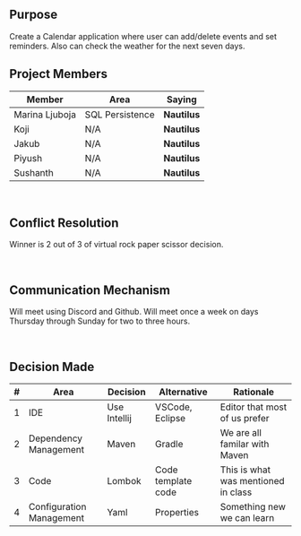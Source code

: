 ## Purpose
Create a Calendar application where user can add/delete events and set reminders. Also can check the weather for the next seven days.
<br>

## Project Members

| Member         | Area            | Saying |
|----------------|-----------------| --- |
| Marina Ljuboja | SQL Persistence | <b>Nautilus</b>
| Koji           | N/A             | <b>Nautilus</b>
| Jakub          | N/A             | <b>Nautilus</b>
| Piyush         | N/A             | <b>Nautilus</b>
| Sushanth       | N/A             | <b>Nautilus</b>

<br/>

## Conflict Resolution
Winner is 2 out of 3 of virtual rock paper scissor decision.

<br/>

## Communication Mechanism
Will meet using Discord and Github.  Will meet once a week on days Thursday through Sunday for two to three hours.

<br/>

## Decision Made
| # | Area  | Decision      | Alternative        | Rationale
| ----------- | ----------- |---------------|--------------------|--- |
| 1 | IDE | Use Intellij  | VSCode, Eclipse    | Editor that most of us prefer
| 2 | Dependency Management  | Maven         | Gradle             | We are all familar with Maven
| 3 | Code  | Lombok        | Code template code | This is what was mentioned in class
| 4 | Configuration Management  | Yaml          | Properties         | Something new we can learn


